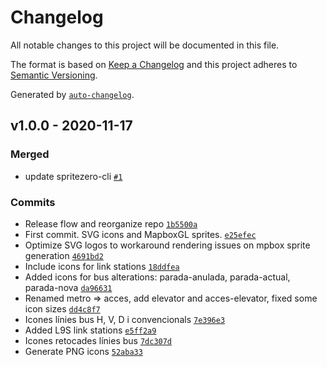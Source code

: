 # Changelog

All notable changes to this project will be documented in this file.

The format is based on [Keep a Changelog](https://keepachangelog.com/en/1.0.0/)
and this project adheres to [Semantic Versioning](https://semver.org/spec/v2.0.0.html).

Generated by [`auto-changelog`](https://github.com/CookPete/auto-changelog).

## v1.0.0 - 2020-11-17

### Merged

- update spritezero-cli [`#1`](https://github.com/geomatico/TMB-Icons/pull/1)

### Commits

- Release flow and reorganize repo [`1b5500a`](https://github.com/geomatico/TMB-Icons/commit/1b5500ab2ef61eff2a7175f5e1a5dd9deb1573e2)
- First commit. SVG icons and MapboxGL sprites. [`e25efec`](https://github.com/geomatico/TMB-Icons/commit/e25efec08a423be8f00852c3ee55e9fc795dd3b0)
- Optimize SVG logos to workaround rendering issues on mpbox sprite generation [`4691bd2`](https://github.com/geomatico/TMB-Icons/commit/4691bd205a7d8efe5685727fdd99fc8e11d156b2)
- Include icons for link stations [`18ddfea`](https://github.com/geomatico/TMB-Icons/commit/18ddfea57ff6a3f6fed2355e05b986608b820c22)
- Added icons for bus alterations: parada-anulada, parada-actual, parada-nova [`da96631`](https://github.com/geomatico/TMB-Icons/commit/da966316f7cae52362ac4a7c77f6b31ab2a0a493)
- Renamed metro =&gt; acces, add elevator and acces-elevator, fixed some icon sizes [`dd4c8f7`](https://github.com/geomatico/TMB-Icons/commit/dd4c8f7f4bddcd35e92aa267aa0ab4a35ffa8431)
- Icones línies bus H, V, D i convencionals [`7e396e3`](https://github.com/geomatico/TMB-Icons/commit/7e396e36f6e45a871b0a00767566bb9346909214)
- Added L9S link stations [`e5ff2a9`](https://github.com/geomatico/TMB-Icons/commit/e5ff2a932c78240b5cb5f2e63c601ca28e3e5e09)
- Icones retocades línies bus [`7dc307d`](https://github.com/geomatico/TMB-Icons/commit/7dc307d274fa5d580aec1486b64a42e9062583d5)
- Generate PNG icons [`52aba33`](https://github.com/geomatico/TMB-Icons/commit/52aba330225b8d1a9b43dd0312b8ba78b719397d)
